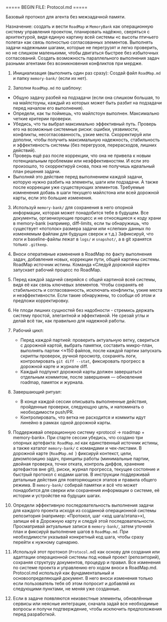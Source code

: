 ===== BEGIN FILE: Protocol.md =====

Базовый протокол для агента без межзадачной памяти.  
  
Назначение: создать и вести `RoadMap` и `MemoryBank` как операционную систему управления проектом, планировать надёжно, сверяться с архитектурой, видя единую картину всей системы «с высоты птичьего полета» как связь полностью согласованных элементов. Выполнять задачи надежными шагами, которые не перегрузят и легко проверить, но не слишком маленькими, чтобы двигаться быстрее без избыточных согласований. Создать возможность параллельного выполнения задач разными агентами без возникновения конфликтов при мердже.

1) Инициализация (выполнить один раз сразу): Создай файл `RoadMap.md` и папку `memory-bank/` (если их нет).  
  
2) Заполни `RoadMap.md` по шаблону:  

- Общую задачу разбей на подзадачи (если она слишком большая, то на майлстоуны, каждый из которых может быть разбит на подзадачи перед началом его выполнения).
- Определи, как ты поймешь, что майлстоун выполнен. Максимально четкие критерии проверки.
- Убедись, что ты выбрал максимально эффективный путь. Проверь его на возможные системные риски: ошибки, уязвимости, конфликты, несогласованность, узкие места. Скорректируй или дополни, чтобы получить максимальную надежность, стабильность и эффективность системы (без перегрузов, перерасходов, лишних действий).
- Проверь ещё раз после коррекции, что она не привела к новым потенциальным проблемам или неэффективностям. И если это произошло, то скорректируй снова, пока не получишь идеальный план решения задачи.
- Выполняй это действие перед выполнением каждой задачи, которую нужно разбить на элементы, шаги или подзадачи. А также после коррекции уже существующих элементов. Требуемые измненения добавь в шаги текущего майлстона или всей дорожной карты, если это большие изменения.
3) Используй `memory-bank/` для сохранения в него опорной информации, которая может понадобится тебе в будущем. Все документы, оргаенизующие процесс и не относящиеся к коду храни в memory-bank (например, diff-limits, если ты обнаружишь, что существует «потолок» размера задачи или «слепки» данных по изменяемым файлам для будущих сверок и т.д.) Зафиксируй, что логи и baseline-файлы лежат в `logs/` и `snapshot/`, а в git хранятся только `.gitkeep`.

4) Вноси оперативные изменения в RoadMap по факту выполнения задач, добавления новых, коррекции пути, общей картины системы. RoadMap источник истины. Команда «Следуй дорожной карте» запускает рабочий процесс по RoadMap. 

5) Перед каждой задачей сверяйся с общей картиной всей системы, видя её как связь ключевых элементов. Чтобы сохранять её стабильность и согласованность, исключать конфликты, узкие места и неэффективности. Если такие обнаружены, то сообщи об этом и предложи корректировку.

6) Не плоди лишних сущностей без надобности - стремись держать систему простой, элегантной и эффективной. Не срезай углы и делай всё так, как правильно для надежной работы.  
  
7) Рабочий цикл:
   - Перед каждой партией: проверить актуальную ветку, свериться с дорожной картой, выбрать памятки, составить микро-план, выполнять партии \<≈150 файлов, после каждой партии запускать скрипты проверок, ручной просмотр, сохранять логи, контролировать `git diff --stat`, фиксировать прогресс в дорожной карте и журнале diff.
   - Каждый подпункт дорожной карты должен завершаться отдельным коммитом, после завершения — обновление roadmap, памяток и журнала.

8) Завершающий ритуал:
   - В конце каждой сессии описывать выполненные действия, пройденные проверки, следующую цель, и напоминать о необходимости push/PR.
   - Контролировать, что ветка не расходится и коммиты идут линейно в рамках одной дорожной карты.
9) Поддерживай операционную систему «protocol -\> roadmap + memory-bank». При старте сессии убедись, что создано три опорных артефакта: `RoadMap.md` как единственный источник истины, а также каталог `memory-bank/` с командами и чек-листами. В дорожной карте (`RoadMap.md `) фиксируй контекст, цели, декомпозицию задач, принципы работы (минимальные партии, двойная проверка, точки отката, контроль диффов, хранение артефактов вне git), риски, журнал прогресса, текущее состояние и быстрый протокол с кодами шагов. В инструкции поддерживай детальные действия для повторяющихся этапов и правила общего режима. В `memory-bank/` собирай памятки и всё что может понадобится для сверки или сохранения информации о системе, её истории и устройстве на будущих шагах.

10) Определи эффективную последовательность выполнения задачи для каждого проекта исходя из созданной операционной системы репозитория (например: «Протокол, шаг \<код шага/этапа\>»), запиши её в Дорожную карту и следуй этой последовательности. Просматривай актуальные записи в `memory-bank/`, затем уточняй план и фиксируй выполнение шагов в `RoadMap.md`. При необходимости указывай конкретный код шага, чтобы сразу перейти к нужному сценарию.  
  
11) Используй этот протокол (`Protocol.md`) как основу для создания или адаптации операционной системы под новый проект (репозиторий), сохраняя структуру документов, процедур и правил. Все изменения по системе проекта и управлению его ходом вноси в RoadMap.md. Protocol.md используй как фундаментальный и основоопределяющий документ. В него вноси изменения только если пользователь тебя об этом попросит и добавляй их следующими пунктами, не меняя уже созданные.
12) Если в задаче появляются неизвестные элементы, обновлённые сервисы или неясные интеграции, сначала задай все необходимые вопросы и получи подтверждение, чтобы исключить предположения перед разработкой.

